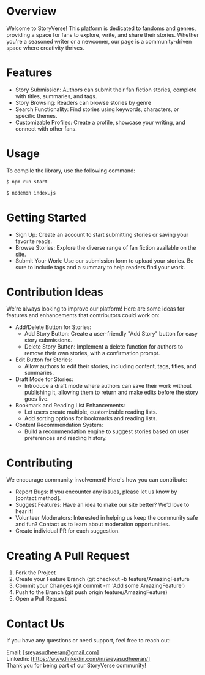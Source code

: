 # Overview
Welcome to StoryVerse!
This platform is dedicated to fandoms and genres, providing a space for fans to explore, write, and share their stories. Whether you're a seasoned writer or a newcomer, our page is a community-driven space where creativity thrives.
# Features
- Story Submission: Authors can submit their fan fiction stories, complete with titles, summaries, and tags.<br>
- Story Browsing: Readers can browse stories by genre<br>
- Search Functionality: Find stories using keywords, characters, or specific themes.<br>
- Customizable Profiles: Create a profile, showcase your writing, and connect with other fans.<br>
# Usage
To compile the library, use the following command:

```bash
$ npm run start
```

```bash
$ nodemon index.js
```

# Getting Started
- Sign Up: Create an account to start submitting stories or saving your favorite reads.<br>
- Browse Stories: Explore the diverse range of fan fiction available on the site.<br>
- Submit Your Work: Use our submission form to upload your stories. Be sure to include tags and a summary to help readers find your work.<br>

# Contribution Ideas
We're always looking to improve our platform! Here are some ideas for features and enhancements that contributors could work on:<br>
- Add/Delete Button for Stories:<br>
  - Add Story Button: Create a user-friendly "Add Story" button for easy story submissions.<br>
  - Delete Story Button: Implement a delete function for authors to remove their own stories, with a confirmation prompt.<br>
- Edit Button for Stories:<br>
  - Allow authors to edit their stories, including content, tags, titles, and summaries.<br>
- Draft Mode for Stories:<br>
  - Introduce a draft mode where authors can save their work without publishing it, allowing them to return and make edits before the story goes live.<br>
- Bookmark and Reading List Enhancements:<br>
  - Let users create multiple, customizable reading lists.<br>
  - Add sorting options for bookmarks and reading lists.<br>
- Content Recommendation System:<br>
  - Build a recommendation engine to suggest stories based on user preferences and reading history.<br>

# Contributing
We encourage community involvement! Here's how you can contribute:<br>
- Report Bugs: If you encounter any issues, please let us know by [contact method].<br>
- Suggest Features: Have an idea to make our site better? We’d love to hear it!<br>
- Volunteer Moderators: Interested in helping us keep the community safe and fun? Contact us to learn about moderation opportunities.<br>
- Create individual PR for each suggestion.<br>

# Creating A Pull Request<br>
1. Fork the Project<br>
2. Create your Feature Branch (git checkout -b feature/AmazingFeature<br>
3. Commit your Changes (git commit -m 'Add some AmazingFeature')<br>
4. Push to the Branch (git push origin feature/AmazingFeature)<br>
5. Open a Pull Request<br>

# Contact Us
If you have any questions or need support, feel free to reach out:<br>

Email: [sreyasudheeran@gmail.com]<br>
LinkedIn: [https://www.linkedin.com/in/sreyasudheeran/]<br>
Thank you for being part of our StoryVerse community!<br>
